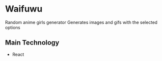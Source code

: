 # Waifuwu
Random anime girls generator 
Generates images and gifs with the selected options

## Main Technology
- React